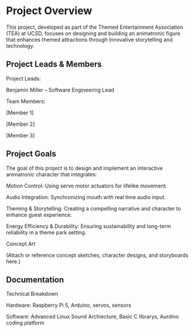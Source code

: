 # Project Overview

This project, developed as part of the Themed Entertainment Association (TEA) at UCSD, focuses on designing and building an animatronic figure that enhances themed attractions through innovative storytelling and technology.

## Project Leads & Members

Project Leads:

Benjamin Miller – Software Engineering Lead


Team Members:

[Member 1]

[Member 2]

[Member 3]


## Project Goals

The goal of this project is to design and implement an interactive animatronic character that integrates:

Motion Control: Using servo motor actuators for lifelike movement.

Audio Integration: Synchronizing mouth with real time audio input.

Theming & Storytelling: Creating a compelling narrative and character to enhance guest experience.

Energy Efficiency & Durability: Ensuring sustainability and long-term reliability in a theme park setting.

Concept Art

(Attach or reference concept sketches, character designs, and storyboards here.)

## Documentation

Technical Breakdown

Hardware: Raspberry Pi 5, Arduino, servos, sensors

Software: Advanced Linux Sound Archiecture, Basic C librarys, Aurdino coding platform


